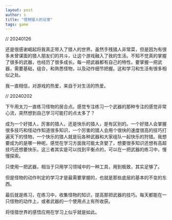 ```yaml
---
layout: post
author: s
title: "怪物猎人的日常"
tags: game
---
```


// 20240126

还是很感谢崛起将我真正带入了猎人的世界。虽然手残猎人非常菜，但是因为有很多未曾谋面的猎人朋友们的共斗，让这个游戏融入了我的生活。不知不觉真的掌握了很多的武器，也经历了很多成长。每一把武器都有自己的特性。要掌握一把武器，需要基础，组合，和熟悉怪物，以及动作细节把握。这和学习和生活有很多相似之处。

我一直相信，对游戏的热爱，来自于对生活的热爱。

// 20240202

下午用太刀一直练习怪物的居合点。感觉专注练习一个武器的那种专注的感觉非常心流，突然想到自己学习可能打的点太多了？

成为一个好猎人，厉害的猎人，还是快乐的猎人，是有区别的。一个好猎人会掌握很多技巧和怪动作知道很多知识，一个厉害的猎人会用个很快的速度很高的技巧打遍天下的怪物，一个快乐的猎人就是玩各种武器和大家组队一起快乐的狩猎。我想要成为的是哪一种呢。感觉在学习方面我可能太贪婪了，想要很多知识还想有高超技巧还想要快乐，这三者其实是可以找到平衡点的，可以在一把武器的练习中，慢慢探索。

只使用一把武器，相当于只用学习领域中的一种工具，用到极致，其实足够了。

但是怪物的动作判定的学习才是最需要掌握的，也就是那些底层的基本的不变的东西。

最后就是练习，在练习中，收集怪物的知识，提高那把武器的技巧。每天都能在一只怪物的动作上，或者武器的一个使用点上有所收获。

将怪猎世界的感悟应用在学习上似乎就是如此。


